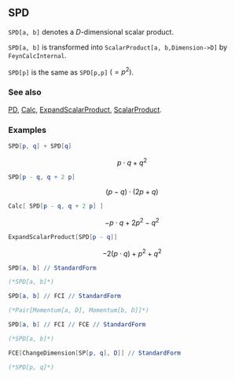 ## SPD

`SPD[a, b]` denotes a $D$-dimensional scalar product.

 `SPD[a, b]` is transformed into `ScalarProduct[a, b,Dimension->D]` by `FeynCalcInternal`.

`SPD[p]` is the same as `SPD[p,p]` $(=p^2)$.

### See also

[PD](PD), [Calc](Calc), [ExpandScalarProduct](ExpandScalarProduct), [ScalarProduct](ScalarProduct).

### Examples

```mathematica
SPD[p, q] + SPD[q]
```

$$p\cdot q+q^2$$

```mathematica
SPD[p - q, q + 2 p]
```

$$(p-q)\cdot (2 p+q)$$

```mathematica
Calc[ SPD[p - q, q + 2 p] ]
```

$$-p\cdot q+2 p^2-q^2$$

```mathematica
ExpandScalarProduct[SPD[p - q]]
```

$$-2 (p\cdot q)+p^2+q^2$$

```mathematica
SPD[a, b] // StandardForm

(*SPD[a, b]*)
```

```mathematica
SPD[a, b] // FCI // StandardForm

(*Pair[Momentum[a, D], Momentum[b, D]]*)
```

```mathematica
SPD[a, b] // FCI // FCE // StandardForm

(*SPD[a, b]*)
```

```mathematica
FCE[ChangeDimension[SP[p, q], D]] // StandardForm

(*SPD[p, q]*)
```